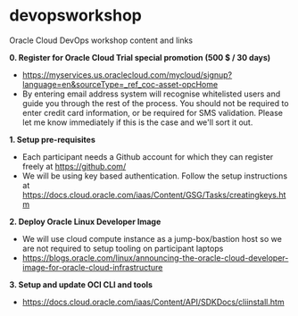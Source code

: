 # devopsworkshop
Oracle Cloud DevOps workshop content and links

<b>0. Register for Oracle Cloud Trial special promotion (500 $ / 30 days)</b>
  - https://myservices.us.oraclecloud.com/mycloud/signup?language=en&sourceType=_ref_coc-asset-opcHome
  - By entering email address system will recognise whitelisted users and guide you through the rest of the process. You should not be required to enter credit card information, or be required for SMS validation. Please let me know immediately if this is the case and we'll sort it out.

<b>1. Setup pre-requisites</b>
  - Each participant needs a Github account for which they can register freely at https://github.com/
  - We will be using key based authentication. Follow the setup instructions at     https://docs.cloud.oracle.com/iaas/Content/GSG/Tasks/creatingkeys.htm

<b>2. Deploy Oracle Linux Developer Image</b>
  - We will use cloud compute instance as a jump-box/bastion host so we are not required to setup tooling on participant laptops
  - https://blogs.oracle.com/linux/announcing-the-oracle-cloud-developer-image-for-oracle-cloud-infrastructure

<b>3. Setup and update OCI CLI and tools</b>
  - https://docs.cloud.oracle.com/iaas/Content/API/SDKDocs/cliinstall.htm
